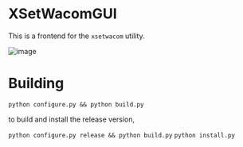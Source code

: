 # XSetWacomGUI

This is a frontend for the `xsetwacom` utility.

![image](https://github.com/user-attachments/assets/911f735e-d48d-4105-b63b-e0baadd2b07e)

# Building

``python configure.py && python build.py``

to build and install the release version, 

``python configure.py release && python build.py``
``python install.py``

